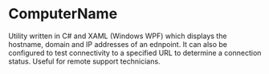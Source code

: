 # ComputerName
Utility written in C# and XAML (Windows WPF) which displays the hostname, domain and IP addresses of an ednpoint. It can also be configured to test connectivity to a specified URL to determine a connection status. Useful for remote support technicians.
